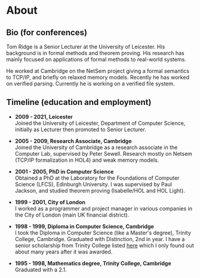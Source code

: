 # About

## Bio (for conferences)

Tom Ridge is a Senior Lecturer at the University of Leicester. His
background is in formal methods and theorem proving. His research has
mainly focused on applications of formal methods to real-world
systems. 

He worked at Cambridge on the NetSem project giving a formal semantics
to TCP/IP, and briefly on relaxed memory models. Recently he has
worked on verified parsing. Currently he is working on a verified file
system.


## Timeline (education and employment)

  * **2009 - 2021, Leicester**  
    Joined the University of Leicester, Department of Computer
    Science, initially as Lecturer then promoted to Senior Lecturer.

  * **2005 - 2009, Research Associate, Cambridge**  
    Joined the University of Cambridge as a research associate in the
    Computer Lab, supervised by Peter Sewell. Research mostly on
    Netsem (TCP/IP formalization in HOL4) and weak memory models.

  * **2001 - 2005, PhD in Computer Science**  
    Obtained a PhD at the Laboratory for the Foundations of Computer
    Science (LFCS), Edinburgh University. I was supervised by Paul
    Jackson, and studied theorem proving (Isabelle/HOL and HOL Light).
    
  * **1999 - 2001, City of London**  
    I worked as a programmer and project manager in various companies
    in the City of London (main UK financial district).

  * **1998 - 1999, Diploma in Computer Science, Cambridge**  
    I took the Diploma in Computer Science (like a Master's degree),
    Trinity College, Cambridge. Graduated with Distinction, 2nd in
    year. I have a senior scholarship from Trinity College listed
    [here](http://www.admin.cam.ac.uk/reporter/1999-2000/weekly/5787/22.html)
    which I only found out about many years after it was awarded.

  * **1995 - 1998, Mathematics degree, Trinity College, Cambridge**  
    Graduated with a 2.1.




